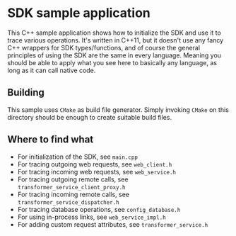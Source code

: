 # SDK sample application

This C++ sample application shows how to initialize the SDK and use it to trace various operations. It's written in C\+\+11, but it doesn't
use any fancy C\+\+ wrappers for SDK types/functions, and of course the general principles of using the SDK are the same in every language.
Meaning you should be able to apply what you see here to basically any language, as long as it can call native code.

## Building

This sample uses `CMake` as build file generator. Simply invoking `CMake` on this directory should be enough to create suitable build files.

## Where to find what

- For initialization of the SDK, see `main.cpp`
- For tracing outgoing web requests, see `web_client.h`
- For tracing incoming web requests, see `web_service.h`
- For tracing outgoing remote calls, see `transformer_service_client_proxy.h`
- For tracing incoming remote calls, see `transformer_service_dispatcher.h`
- For tracing database operations, see `config_database.h`
- For using in-process links, see `web_service_impl.h`
- For adding custom request attributes, see `transformer_service.h`
